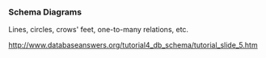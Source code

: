 ### Schema Diagrams

Lines, circles, crows' feet, one-to-many relations, etc.

http://www.databaseanswers.org/tutorial4_db_schema/tutorial_slide_5.htm